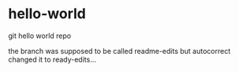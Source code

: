 # hello-world
git hello world repo

the branch was supposed to be called readme-edits but autocorrect changed it to ready-edits...
